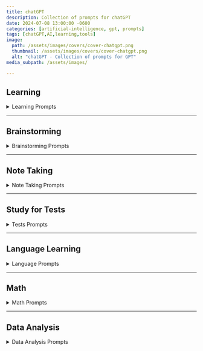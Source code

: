 ```yaml
---
title: chatGPT
description: Collection of prompts for chatGPT
date: 2024-07-08 13:00:00 -0600
categories: [artificial-intelligence, gpt, prompts]
tags: [chatGPT,AI,learning,tools]
image:
  path: /assets/images/covers/cover-chatgpt.png
  thumbnail: /assets/images/covers/cover-chatgpt.png
  alt: "chatGPT - Collection of prompts for GPT"
media_subpath: /assets/images/

---
```


## Learning
<details>
<summary>Learning Prompts</summary>

<p><b>Learn a Concept</b><br>
Explain the [TOPIC] by giving the Why ? What ? How ?</p>
<p><b>Compare (short)</b><br>
In a short sentence explain the difference between [TOPIC A] and [TOPIC B]</p>
<p><b>Compare (Detailed)</b><br>
Compare and contrast the following concepts [TOPIC A] and [TOPIC B]</p>
<p><b>Explain Concept</b><br>
Explain to me in the simplest terms possible as if I’m a complete beginner for [TOPIC]</p>
<p><b>5 key points</b><br>
What are the 5 key points I should when studying the topic above ?</p>
<p><b>Re-explain</b><br>
I don't understand can you re-explain in a different way ?</p>
<p><b>Visualization Exercise</b><br>
Guide me through a visualization exercise to help me internalize the [TOPIC] and imagine myself successfully applying it to a real-life situation.</p>
<p><b>Create Mental model | Analogy | Metaphor</b><br>
create a mental model or analogy or metaphor to help me understand the following concept [TOPIC]</p>

<p><b>Socractic questioning</b><br>
I want you to act as a Socrate and use the socratic method to help me improve my critical thinking , logic and reason skills.  your task is to ask open-ended questions to the statement I make and after I provide a response, give me constructive feedback to each response before you ask the next question. </p>

</details>

---

## Brainstorming
<details>
<summary>Brainstorming Prompts</summary>

<p><b>Brainstorm Ideas</b><br>
Brainstorm new ideas or approaches. Prioritize ideas that are uncommon or novel for [TOPIC].</p>

<p><b>Create a Mind Map</b><br>
Create a mind map. List out the central idea, main branches, and sub-branches for [TOPIC].</p>

<p><b>Order of what to learn</b><br>
I want you to act as an expert in [TOPIC] and imagine that I am a complete beginner. What do you think are the 10 most important concepts from this subject to start with and in which order? Give me a brief overview of those concepts and your reasoning as to why it's best to learn them in that order.</p>

<p><b>Build topic list using Pareto Principal</b><br>
I want to learn [TOPIC]. Can you use the Pareto principle (80/20 rule), which identifies 20% of the topic that will yield me 80% of the desired results, to create a focused learning plan for me?</p>

<p><b>Get Project Ideas</b><br>
I am a beginner interested in learning [TOPIC]. Can you give me some beginner project ideas to help strengthen my knowledge?</p>

</details>

---

## Note Taking
<details>
<summary>Note Taking Prompts</summary>

<p><b>Summarize Notes</b><br>
Summarize this and re-write it in one sentence: [Paste Text here]`</p>

<p><b>Expand on Notes</b><br>
Expand on these notes: [Paste Text here]</p>

<p><b>Summarize a Book</b><br>
Give me the main points of the book `[Book Title] ?</p>

<p><b>Summarize Text</b><br>
Summarize the following in **300 characters or less**. Then list 3 use cases or practical examples. Briefly describe alternatives, benefits, and trade-offs.</p>

<p><b>Q&A After uploading PDF</b><br>
Ask me 5 questions that will improve the response you will be giving me.
I'll share an article below. How does the information in this article apply to an Azure cloud architect?</p>

<p>Assuming the role of a senior Azure architect with 20+ years of experience for the rest of the conversation, I'd like to engage in a Q&A session where you'll provide insights, analysis, and answers based on the uploaded report in PDF.</p>

</details>

---

## Study for Tests
<details>
<summary>Tests Prompts</summary>

<p><b> # 1 - TIP !  Test yourself using Feynman technique</b><br>
You explain what you have understood and ask it if you got it right or not</p>

<p><b>Create a study plan</b><br>
Create a study timetable for a student revising [TOPIC].
The timetable should cover a week.
The timetable should break the above topic down into its individual learning topics.
The timetable should include food breaks, exercise breaks, and sleep.
Each day should be displayed in time blocks.</p>

<p><b>Create a test</b><br>
I have an upcoming exam that I need to practice. Could you please provide me with 5 multiple-choice and 5 long-form questions for me to practice?</p>

<p><b>Create multiple-choice questions</b><br>
Topic: [TOPIC]
Write a multiple-choice question with 1 correct answer and 4 incorrect distractor answers.
Answers should be labeled A to E. Each answer should have an explanation.</p>

<p><b>Create Multiple Choice Questions</b><br>
You are a college professor in [TOPIC]. Create 10 multiple-choice questions based on the topic of [TOPIC]. There should be 1 correct answer and 3 incorrect answers.
Allow me to answer one question at a time before providing me another question. For each question I answer, please advise if I am correct or incorrect and provide an explanation accordingly.</p>

<p><b>Short answer prompt</b><br>
You are a college professor in `SUBJECT`. Create 5 based **short answer questions** on a topic of [TOPIC].
Allow me to answer one question at a time before providing me another question. For each question I answer, please advise if I am correct or incorrect and provide an explanation. Grade my answers in percentages.</p>

<p><b>Create Study schedule</b><br>
Create a study schedule for all of the above in an appropriate amount of weeks. I can study 2 hours every Tuesday and Thursday. Please include time for revision and testing.</p>

</details>

---

## Language Learning
<details>
<summary>Language Prompts</summary>

<p><b>Learn a Language</b><br>
Could you please help me practice a basic conversation in `LANGUAGE` where we talk to each other? Imagine we just met. You will start the conversation off and wait for me to respond. Please translate each response to English.</p>

</details>

---

## Math
<details>
<summary>Math Prompts</summary>

<p><b>Learn Math</b><br>
I want you to act as a math teacher. I will provide some mathematical equations or concepts, and it will be your job to explain them in easy-to-understand terms. This could include providing step-by-step instructions for solving a problem, demonstrating various techniques with visuals, or suggesting online resources for further study. My first request is "I need help understanding how probability works".</p>

<p><b>Understand Math question</b><br>
I don't understand how to do this math problem: -3 + 2x = 11. Could you show me how to do it step-by-step?</p>

</details>

---

## Data Analysis
  <details>
  <summary>Data Analysis Prompts</summary>
  <ul>
  <li>Can you <span style="color:#406CB4">load and preview the data?</span></li>
  <li>Can you <span style="color:#406CB4">describe the data?</span></li>
  <li>Can you <span style="color:#406CB4">explain this dataset in one paragraph?</span></li>
  <li>Can you <span style="color:#406CB4">explain this dataset in simple terms?</span></li>
  <li>Can you <span style="color:#406CB4">explain this dataset like I’m 5 years old?</span></li>
  <li>What’s the <span style="color:#406CB4">main takeaway from this dataset?</span></li>
  <li>What are the <span style="color:#406CB4">rows and columns in this dataset?</span></li>
  <li>What <span style="color:#406CB4">insights</span> do you see here? Give me a numbered list</li>
  <li>Can you <span style="color:#406CB4">create a graph</span> using this data?</li>
  <li>Can you <span style="color:#406CB4">create a chart</span> using this data?</li>
  <li>Can you <span style="color:#406CB4">create a heatmap</span> using this data?</li>
  <li>What are the <span style="color:#406CB4">trends</span> shown in this data?</li>
  <li>Can you <span style="color:#406CB4">list the top 10 key points</span>?</li>
  <li>Can you <span style="color:#406CB4">write me an article</span> based on this dataset?</li>
  <li>Can you write a <span style="color:#406CB4">one sentence recap</span> of this data?</li>
  <li>Can you <span style="color:#406CB4">clean</span> this dataset?</li>
  <li>Can you <span style="color:#406CB4">segment this data and create a table</span>?</li>
  <li>Can you <span style="color:#406CB4">create a presentation</span> based on this data?</li>
  <li>Can you <span style="color:#406CB4">create 10 visuals to represent different data points</span>?</li>
  <li>Can you <span style="color:#406CB4">create a visual word cloud</span>?</li>
  <li>Can you <span style="color:#406CB4">make the graphs more beautiful</span>?</li>
  <li><span style="color:#406CB4">Create a visual chart</span>, based on this data</li>
  <li>Show me the <span style="color:#406CB4">top trends in a visual format</span></li>
  <li>What is the <span style="color:#406CB4">key lesson</span> from this dataset?</li>
  </ul>

  </details>
